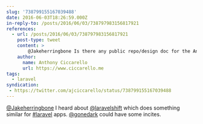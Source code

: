 ```yaml
---
slug: '738799155167039488'
date: 2016-06-03T18:26:59.000Z
in-reply-to: /posts/2016/06/03/738797983156817921
references:
  - url: /posts/2016/06/03/738797983156817921
    post-type: tweet
    content: >
        @Jakeherringbone Is there any public repo/design doc for the Angular framework upgrade tool mentioned @ngconf?
    author:
      name: Anthony Ciccarello
      url: https://www.ciccarello.me
tags:
  - laravel
syndication:
 - https://twitter.com/ajciccarello/status/738799155167039488
---
```


[@Jakeherringbone](https://twitter.com/Jakeherringbone) I heard about [@laravelshift](https://twitter.com/laravelshift) which does something similar for [#laravel](/posts/tags/laravel) apps. [@gonedark](https://twitter.com/gonedark) could have some incites.
